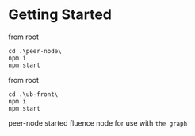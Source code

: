# Getting Started

from root
```bush
cd .\peer-node\
npm i
npm start
```

from root

```bush
cd .\ub-front\ 
npm i
npm start
```

peer-node started fluence node for use with `the graph` 
